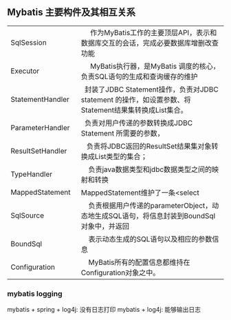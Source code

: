 


## Mybatis 主要构件及其相互关系

|||
| ---- | ---- |
SqlSession       |     作为MyBatis工作的主要顶层API，表示和数据库交互的会话，完成必要数据库增删改查功能                    |
Executor         |     MyBatis执行器，是MyBatis 调度的核心，负责SQL语句的生成和查询缓存的维护                          |
StatementHandler |  封装了JDBC Statement操作，负责对JDBC statement 的操作，如设置参数、将Statement结果集转换成List集合。|
ParameterHandler |  负责对用户传递的参数转换成JDBC Statement 所需要的参数，                                         |
ResultSetHandler |   负责将JDBC返回的ResultSet结果集对象转换成List类型的集合；                                      |
TypeHandler      |    负责java数据类型和jdbc数据类型之间的映射和转换                                                |
MappedStatement  | MappedStatement维护了一条<select|update|delete|insert>节点的封装，                            |
SqlSource        |    负责根据用户传递的parameterObject，动态地生成SQL语句，将信息封装到BoundSql对象中，并返回           |
BoundSql         |    表示动态生成的SQL语句以及相应的参数信息                                                       |
Configuration    |    MyBatis所有的配置信息都维持在Configuration对象之中。                                         |



### mybatis logging

mybatis + spring + log4j: 没有日志打印
mybatis + log4j: 能够输出日志









